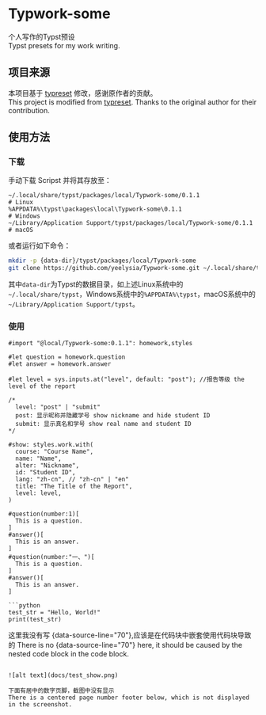 # Typwork-some
个人写作的Typst预设  
Typst presets for my work writing.  

## 项目来源 
本项目基于 [typreset](https://github.com/Fr4nk1inCs/typreset) 修改，感谢原作者的贡献。  
This project is modified from [typreset](https://github.com/Fr4nk1inCs/typreset). Thanks to the original author for their contribution.

## 使用方法

### 下载

手动下载 Scripst 并将其存放至：  
```
~/.local/share/typst/packages/local/Typwork-some/0.1.1                 # Linux  
%APPDATA%\typst\packages\local\Typwork-some\0.1.1                      # Windows  
~/Library/Application Support/typst/packages/local/Typwork-some/0.1.1  # macOS  
```

或者运行如下命令：

```bash 
mkdir -p {data-dir}/typst/packages/local/Typwork-some
git clone https://github.com/yeelysia/Typwork-some.git ~/.local/share/typst/packages/local/Typwork-some/0.1.1
```

其中`data-dir`为Typst的数据目录，如上述Linux系统中的`~/.local/share/typst`，Windows系统中的`%APPDATA%\typst`，macOS系统中的`~/Library/Application Support/typst`。

### 使用
```typst
#import "@local/Typwork-some:0.1.1": homework,styles

#let question = homework.question
#let answer = homework.answer

#let level = sys.inputs.at("level", default: "post"); //报告等级 the level of the report

/*
  level: "post" | "submit"
  post: 显示昵称并隐藏学号 show nickname and hide student ID
  submit: 显示真名和学号 show real name and student ID
*/

#show: styles.work.with(
  course: "Course Name",
  name: "Name",
  alter: "Nickname",
  id: "Student ID",
  lang: "zh-cn", // "zh-cn" | "en"
  title: "The Title of the Report",
  level: level,
)

#question(number:1)[
  This is a question.
]
#answer()[
  This is an answer.
]
#question(number:"一、")[
  This is a question.
]
#answer()[
  This is an answer.
]

```python
test_str = "Hello, World!"
print(test_str)
```

这里我没有写 {data-source-line="70"},应该是在代码块中嵌套使用代码块导致的
There is no {data-source-line="70"} here, it should be caused by the nested code block in the code block.
```

![alt text](docs/test_show.png)

下面有居中的数字页脚，截图中没有显示
There is a centered page number footer below, which is not displayed in the screenshot.